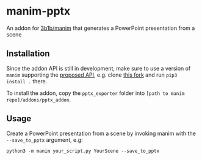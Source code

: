 # manim-pptx
An addon for [3b1b/manim](https://github.com/3b1b/manim) that generates a PowerPoint presentation from a scene

## Installation
Since the addon API is still in development, make sure to use a version of `manim` supporting the [proposed API](https://github.com/3b1b/manim/pull/609), e.g. clone [this fork](https://github.com/yoshiask/manim) and run `pip3 install .` there.

To install the addon, copy the `pptx_exporter` folder into `[path to manim repo]/addons/pptx_addon`.

## Usage
Create a PowerPoint presentation from a scene by invoking manim with the `--save_to_pptx` argument, e.g:

`python3 -m manim your_script.py YourScene --save_to_pptx`
